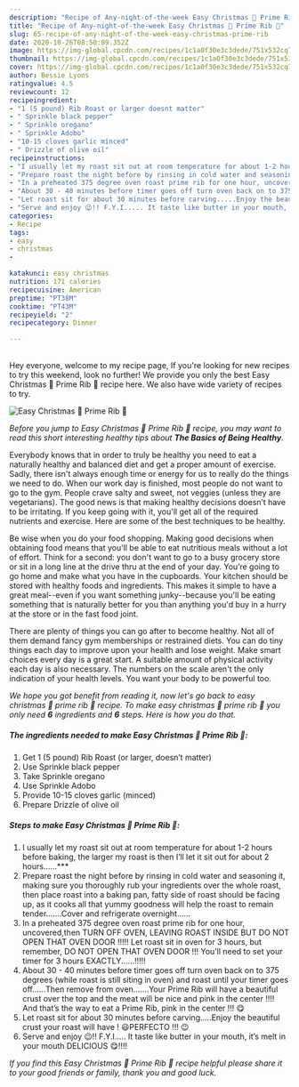 ```yaml
---
description: "Recipe of Any-night-of-the-week Easy Christmas 🎄 Prime Rib 🦴"
title: "Recipe of Any-night-of-the-week Easy Christmas 🎄 Prime Rib 🦴"
slug: 65-recipe-of-any-night-of-the-week-easy-christmas-prime-rib
date: 2020-10-26T08:50:09.352Z
image: https://img-global.cpcdn.com/recipes/1c1a0f30e3c3dede/751x532cq70/easy-christmas-🎄-prime-rib-🦴-recipe-main-photo.jpg
thumbnail: https://img-global.cpcdn.com/recipes/1c1a0f30e3c3dede/751x532cq70/easy-christmas-🎄-prime-rib-🦴-recipe-main-photo.jpg
cover: https://img-global.cpcdn.com/recipes/1c1a0f30e3c3dede/751x532cq70/easy-christmas-🎄-prime-rib-🦴-recipe-main-photo.jpg
author: Bessie Lyons
ratingvalue: 4.5
reviewcount: 12
recipeingredient:
- "1 (5 pound) Rib Roast or larger doesnt matter"
- " Sprinkle black pepper"
- " Sprinkle oregano"
- " Sprinkle Adobo"
- "10-15 cloves garlic minced"
- " Drizzle of olive oil"
recipeinstructions:
- "I usually let my roast sit out at room temperature for about 1-2 hours before baking, the larger my roast is then I’ll let it sit out for about 2 hours......***"
- "Prepare roast the night before by rinsing in cold water and seasoning it, making sure you thoroughly rub your ingredients over the whole roast, then place roast into a baking pan, fatty side of roast should be facing up, as it cooks all that yummy goodness will help the roast to remain tender.......Cover and refrigerate overnight......"
- "In a preheated 375 degree oven roast prime rib for one hour, uncovered,then TURN OFF OVEN, LEAVING ROAST INSIDE BUT DO NOT OPEN THAT OVEN DOOR !!!!! Let roast sit in oven for 3 hours, but remember, DO NOT OPEN THAT OVEN DOOR !!! You’ll need to set your timer for 3 hours EXACTLY......!!!!!"
- "About 30 - 40 minutes before timer goes off turn oven back on to 375 degrees (while roast is still siting in oven) and roast until your timer goes off......Then remove from oven.......Your Prime Rib will have a beautiful crust over the top and the meat will be nice and pink in the center !!!! And that’s the way to eat a Prime Rib, pink in the center !!! 😋"
- "Let roast sit for about 30 minutes before carving.....Enjoy the beautiful crust your roast will have ! 😃PERFECTO !!! 😉"
- "Serve and enjoy 😉!! F.Y.I..... It taste like butter in your mouth, it’s melt in your mouth DELICIOUS 😋!!!!"
categories:
- Recipe
tags:
- easy
- christmas
- 

katakunci: easy christmas  
nutrition: 171 calories
recipecuisine: American
preptime: "PT38M"
cooktime: "PT43M"
recipeyield: "2"
recipecategory: Dinner

---
```

<br>
Hey everyone, welcome to my recipe page, If you're looking for new recipes to try this weekend, look no further! We provide you only the best Easy Christmas 🎄 Prime Rib 🦴 recipe here. We also have wide variety of recipes to try.
<br>


![Easy Christmas 🎄 Prime Rib 🦴](https://img-global.cpcdn.com/recipes/1c1a0f30e3c3dede/751x532cq70/easy-christmas-🎄-prime-rib-🦴-recipe-main-photo.jpg)

<i>Before you jump to Easy Christmas 🎄 Prime Rib 🦴 recipe, you may want to read this short interesting healthy tips about <strong>The Basics of Being Healthy</strong>.</i>

Everybody knows that in order to truly be healthy you need to eat a naturally healthy and balanced diet and get a proper amount of exercise. Sadly, there isn't always enough time or energy for us to really do the things we need to do. When our work day is finished, most people do not want to go to the gym. People crave salty and sweet, not veggies (unless they are vegetarians). The good news is that making healthy decisions doesn’t have to be irritating. If you keep going with it, you'll get all of the required nutrients and exercise. Here are some of the best techniques to be healthy.

Be wise when you do your food shopping. Making good decisions when obtaining food means that you'll be able to eat nutritious meals without a lot of effort. Think for a second: you don't want to go to a busy grocery store or sit in a long line at the drive thru at the end of your day. You’re going to go home and make what you have in the cupboards. Your kitchen should be stored with healthy foods and ingredients. This makes it simple to have a great meal--even if you want something junky--because you'll be eating something that is naturally better for you than anything you'd buy in a hurry at the store or in the fast food joint.

There are plenty of things you can go after to become healthy. Not all of them demand fancy gym memberships or restrained diets. You can do tiny things each day to improve upon your health and lose weight. Make smart choices every day is a great start. A suitable amount of physical activity each day is also necessary. The numbers on the scale aren't the only indication of your health levels. You want your body to be powerful too. 


<i>We hope you got benefit from reading it, now let's go back to easy christmas 🎄 prime rib 🦴 recipe. To make easy christmas 🎄 prime rib 🦴 you only need <strong>6</strong> ingredients and <strong>6</strong> steps. Here is how you do that.
</i>

##### The ingredients needed to make Easy Christmas 🎄 Prime Rib 🦴:

1. Get 1 (5 pound) Rib Roast (or larger, doesn’t matter)
1. Use  Sprinkle black pepper
1. Take  Sprinkle oregano
1. Use  Sprinkle Adobo
1. Provide 10-15 cloves garlic (minced)
1. Prepare  Drizzle of olive oil


##### Steps to make Easy Christmas 🎄 Prime Rib 🦴:

1. I usually let my roast sit out at room temperature for about 1-2 hours before baking, the larger my roast is then I’ll let it sit out for about 2 hours......***
1. Prepare roast the night before by rinsing in cold water and seasoning it, making sure you thoroughly rub your ingredients over the whole roast, then place roast into a baking pan, fatty side of roast should be facing up, as it cooks all that yummy goodness will help the roast to remain tender.......Cover and refrigerate overnight......
1. In a preheated 375 degree oven roast prime rib for one hour, uncovered,then TURN OFF OVEN, LEAVING ROAST INSIDE BUT DO NOT OPEN THAT OVEN DOOR !!!!! Let roast sit in oven for 3 hours, but remember, DO NOT OPEN THAT OVEN DOOR !!! You’ll need to set your timer for 3 hours EXACTLY......!!!!!
1. About 30 - 40 minutes before timer goes off turn oven back on to 375 degrees (while roast is still siting in oven) and roast until your timer goes off......Then remove from oven.......Your Prime Rib will have a beautiful crust over the top and the meat will be nice and pink in the center !!!! And that’s the way to eat a Prime Rib, pink in the center !!! 😋
1. Let roast sit for about 30 minutes before carving.....Enjoy the beautiful crust your roast will have ! 😃PERFECTO !!! 😉
1. Serve and enjoy 😉!! F.Y.I..... It taste like butter in your mouth, it’s melt in your mouth DELICIOUS 😋!!!!


<i>If you find this Easy Christmas 🎄 Prime Rib 🦴 recipe helpful please share it to your good friends or family, thank you and good luck.</i>
